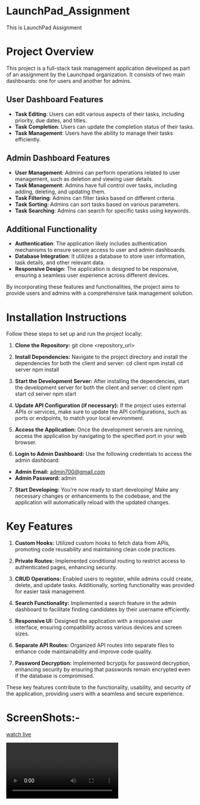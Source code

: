 # LaunchPad_Assignment
This is LaunchPad Assignment
# Project Overview

This project is a full-stack task management application developed as part of an assignment by the Launchpad organization. It consists of two main dashboards: one for users and another for admins.

## User Dashboard Features

- **Task Editing**: Users can edit various aspects of their tasks, including priority, due dates, and titles.
- **Task Completion**: Users can update the completion status of their tasks.
- **Task Management**: Users have the ability to manage their tasks efficiently.

## Admin Dashboard Features

- **User Management**: Admins can perform operations related to user management, such as deletion and viewing user details.
- **Task Management**: Admins have full control over tasks, including adding, deleting, and updating them.
- **Task Filtering**: Admins can filter tasks based on different criteria.
- **Task Sorting**: Admins can sort tasks based on various parameters.
- **Task Searching**: Admins can search for specific tasks using keywords.

## Additional Functionality

- **Authentication**: The application likely includes authentication mechanisms to ensure secure access to user and admin dashboards.
- **Database Integration**: It utilizes a database to store user information, task details, and other relevant data.
- **Responsive Design**: The application is designed to be responsive, ensuring a seamless user experience across different devices.

By incorporating these features and functionalities, the project aims to provide users and admins with a comprehensive task management solution.


# Installation Instructions

Follow these steps to set up and run the project locally:

1. **Clone the Repository:**
git clone <repository_url>


2. **Install Dependencies:**
Navigate to the project directory and install the dependencies for both the client and server:
cd client
npm install
cd server
npm install

3. **Start the Development Server:**
After installing the dependencies, start the development server for both the client and server:
cd client
npm start
cd server
npm start

4. **Update API Configuration (if necessary):**
If the project uses external APIs or services, make sure to update the API configurations, such as ports or endpoints, to match your local environment.

5. **Access the Application:**
Once the development servers are running, access the application by navigating to the specified port in your web browser.

6. **Login to Admin Dashboard:**
Use the following credentials to access the admin dashboard:
- **Admin Email:** admin700@gmail.com
- **Admin Password:** admin

 7. **Start Developing:**
You're now ready to start developing! Make any necessary changes or enhancements to the codebase, and the application will automatically reload with the updated changes.

# Key Features

1. **Custom Hooks:**
   Utilized custom hooks to fetch data from APIs, promoting code reusability and maintaining clean code practices.

2. **Private Routes:**
   Implemented conditional routing to restrict access to authenticated pages, enhancing security.

3. **CRUD Operations:**
   Enabled users to register, while admins could create, delete, and update tasks. Additionally, sorting functionality was provided for easier task management.

4. **Search Functionality:**
   Implemented a search feature in the admin dashboard to facilitate finding candidates by their username efficiently.

5. **Responsive UI:**
   Designed the application with a responsive user interface, ensuring compatibility across various devices and screen sizes.

6. **Separate API Routes:**
   Organized API routes into separate files to enhance code maintainability and improve code quality.

7. **Password Decryption:**
   Implemented bcryptjs for password decryption, enhancing security by ensuring that passwords remain encrypted even if the database is compromised.

These key features contribute to the functionality, usability, and security of the application, providing users with a seamless and secure experience.

# ScreenShots:-
[watch live](https://www.canva.com/design/DAF8jWoYxXw/dpPndZmc7QS4DqLcENDhIw/watch?utm_content=DAF8jWoYxXw&utm_campaign=share_your_design&utm_medium=link&utm_source=shareyourdesignpanel)
  
 <video controls>
  <source src="https://www.canva.com/design/DAF8jWoYxXw/dpPndZmc7QS4DqLcENDhIw/watch?utm_content=DAF8jWoYxXw&utm_campaign=share_your_design&utm_medium=link&utm_source=shareyourdesignpanel" type="video/mp4">
  Your browser does not support the video tag.
</video>

   
